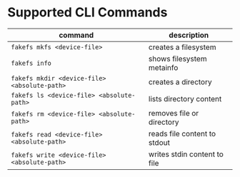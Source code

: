 # Supported CLI Commands
| command | description |
| ------- | ----------- |
| `fakefs mkfs <device-file>` | creates a filesystem |
| `fakefs info` | shows filesystem metainfo |
| `fakefs mkdir <device-file> <absolute-path>` | creates a directory |
| `fakefs ls <device-file> <absolute-path>` | lists directory content |
| `fakefs rm <device-file> <absolute-path>` | removes file or directory |
| `fakefs read <device-file> <absolute-path>` | reads file content to stdout |
| `fakefs write <device-file> <absolute-path>` | writes stdin content to file | 
